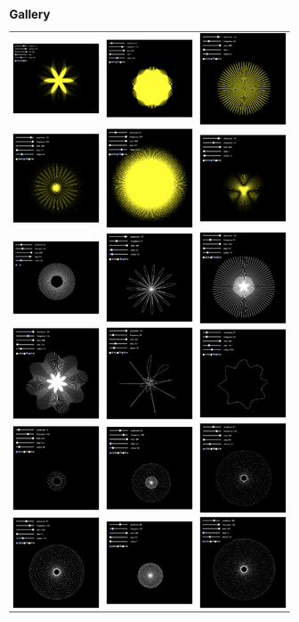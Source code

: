## Gallery
||||
| ---- | ---- | ---- |
| ![](./sample01.png) | ![](./sample02.png) | ![](./sample03.png)|
| ![](./sample04.png) | ![](./sample05.png) | ![](./sample06.png)|
| ![](./sample07.png) | ![](./sample08.png) | ![](./sample09.png)|
| ![](./sample10.png) | ![](./sample11.png) | ![](./sample12.png)|
| ![](./sample13.png) | ![](./sample14.png) | ![](./sample15.png)|
| ![](./sample16.png) | ![](./sample17.png) | ![](./sample18.png)|